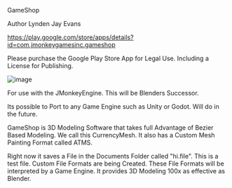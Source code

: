 GameShop

Author Lynden Jay Evans

https://play.google.com/store/apps/details?id=com.jmonkeygamesinc.gameshop

Please purchase the Google Play Store App for Legal Use.  Including a License for Publishing.

![image](https://drive.google.com/uc?export=view&id=1bCDcmhrg9afUReiLrX7ppnqH-iJBAcym)

For use with the JMonkeyEngine.  This will be Blenders Successor.

Its possible to Port to any Game Engine such as Unity or Godot.  Will do in the future.

GameShop is 3D Modeling Software that takes full Advantage of Bezier Based Modeling.  We call this CurrencyMesh.  It also has a Custom Mesh Painting Format called ATMS. 

Right now it saves a File in the Documents Folder called "hi.file".  This is a test file.  Custom File Formats are being Created.  These File Formats will be interpreted by a Game Engine.  It provides 3D Modeling 100x as effective as Blender.  